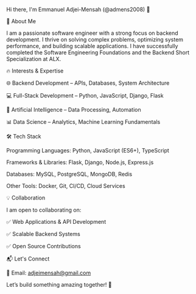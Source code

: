 Hi there, I'm Emmanuel Adjei-Mensah (@admens2008) 👋

🚀 About Me

I am a passionate software engineer with a strong focus on backend development. I thrive on solving complex problems, optimizing system performance, and building scalable applications. I have successfully completed the Software Engineering Foundations and the Backend Short Specialization at ALX.

🔥 Interests & Expertise

🌐 Backend Development – APIs, Databases, System Architecture

💻 Full-Stack Development – Python, JavaScript, Django, Flask

🤖 Artificial Intelligence – Data Processing, Automation

📊 Data Science – Analytics, Machine Learning Fundamentals



🛠 Tech Stack

Programming Languages: Python, JavaScript (ES6+), TypeScript

Frameworks & Libraries: Flask, Django, Node.js, Express.js

Databases: MySQL, PostgreSQL, MongoDB, Redis

Other Tools: Docker, Git, CI/CD, Cloud Services



💡 Collaboration

I am open to collaborating on:

✅ Web Applications & API Development

✅ Scalable Backend Systems

✅ Open Source Contributions


📬 Let's Connect

📧 Email: adjeimensah@gmail.com


Let’s build something amazing together! 🚀
